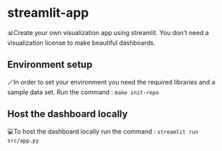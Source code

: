 # streamlit-app

📊Create your own visualization app using streamlit. You don't need a visualization license to make beautiful dashboards.

## Environment setup
🪄In order to set your environment you need the required libraries and a sample data set. Run the command :
`make init-repo`

## Host the dashboard locally
💻To host the dashboard locally run the command :
`streamlit run src/app.py`
